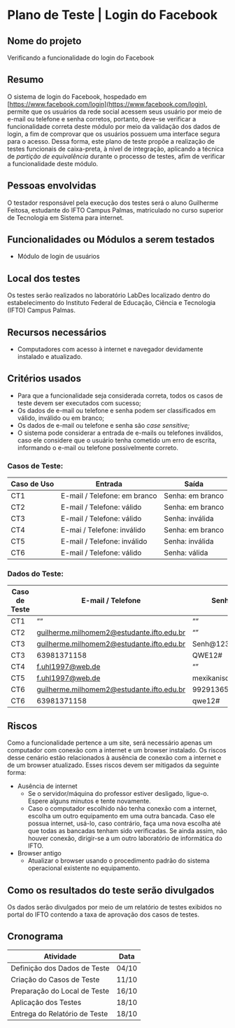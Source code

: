 # Plano de Teste | Login do Facebook

## Nome do projeto

Verificando a funcionalidade do login do Facebook

## Resumo

O sistema de login do Facebook, hospedado em [https://www.facebook.com/login](https://www.facebook.com/login), permite que os usuários da rede social acessem seus usuário por meio de e-mail ou telefone e senha corretos, portanto, deve-se verificar a funcionalidade correta deste módulo por meio da validação dos dados de login, a fim de comprovar que os usuários possuem uma interface segura para o acesso. Dessa forma, este plano de teste propõe a realização de testes funcionais de caixa-preta, à nível de integração, aplicando a técnica de *partição de equivalência* durante o processo de testes, afim de verificar a funcionalidade deste módulo.

## Pessoas envolvidas

O testador responsável pela execução dos testes será o aluno Guilherme Feitosa, estudante do IFTO Campus Palmas, matriculado no curso superior de Tecnologia em Sistema para internet.

## Funcionalidades ou Módulos a serem testados

- Módulo de login de usuários

## Local dos testes

Os testes serão realizados no laboratório LabDes localizado dentro do estabelecimento do Instituto Federal de Educação, Ciência e Tecnologia (IFTO) Campus Palmas.

## Recursos necessários

- Computadores com acesso à internet e navegador devidamente instalado e atualizado.

## Critérios usados

- Para que a funcionalidade seja considerada correta, todos os casos de teste devem ser
executados com sucesso;
- Os dados de e-mail ou telefone e senha podem ser classificados em válido, inválido ou em branco;
- Os dados de e-mail ou telefone e senha são *case sensitive;*
- O sistema pode considerar a entrada de e-mails ou telefones inválidos, caso ele considere que o usuário tenha cometido um erro de escrita, informando o e-mail ou telefone possivelmente correto.

### **Casos de Teste:**

| Caso de Uso | Entrada | Saída |
| --- | --- | --- |
| CT1 | E-mail / Telefone: em branco | Senha: em branco | O sistema exibe a mensagem “O email ou o número de celular que você inseriu não está conectado a uma conta. Encontre sua conta e entre.” |
| CT2 | E-mail / Telefone: válido | Senha: em branco | O sistema exibe a mensagem “A senha inserida está incorreta. Esqueceu a senha?” |
| CT3 | E-mail / Telefone: válido | Senha: inválida | O sistema exibe a mensagem “A senha inserida está incorreta. Esqueceu a senha?” |
| CT4 | E-mai / Telefone: inválido | Senha: em branco | O sistema exibe a mensagem “O email que você inseriu não está conectado a uma conta. Crie uma nova conta do Facebook.” |
| CT5 | E-mail / Telefone: inválido | Senha: inválida | O sistema exibe a mensagem “O email que você inseriu não está conectado a uma conta. Crie uma nova conta do Facebook.” |
| CT6 | E-mail / Telefone: válido | Senha: válida | Usuário redirecionado para a Página Inicial |

### **Dados do Teste:**

| Caso de Teste | E-mail / Telefone | Senha |
| --- | --- | --- |
| CT1 | ““ | ““ |
| CT2 | guilherme.milhomem2@estudante.ifto.edu.br | “” |
| CT3 | guilherme.milhomem2@estudante.ifto.edu.br | Senh@123 |
| CT3 | 63981371158 | QWE12# |
| CT4 | f.uhl1997@web.de | “” |
| CT5 | f.uhl1997@web.de | mexikanischesper |
| CT6 | guilherme.milhomem2@estudante.ifto.edu.br | 992913656 |
| CT6 | 63981371158 | qwe12# |

## Riscos

Como a funcionalidade pertence a um site, será necessário apenas um computador
com conexão com a internet e um browser instalado. Os riscos desse cenário estão
relacionados à ausência de conexão com a internet e de um browser atualizado. Esses
riscos devem ser mitigados da seguinte forma:

- Ausência de internet
    - Se o servidor/máquina do professor estiver desligado, ligue-o. Espere alguns
    minutos e tente novamente.
    - Caso o computador escolhido não tenha conexão com a internet, escolha um outro
    equipamento em uma outra bancada. Caso ele possua internet, usá-lo, caso
    contrário, faça uma nova escolha até que todas as bancadas tenham sido
    verificadas. Se ainda assim, não houver conexão, dirigir-se a um outro laboratório
    de informática do IFTO.
- Browser antigo
    - Atualizar o browser usando o procedimento padrão do sistema operacional
    existente no equipamento.

## Como os resultados do teste serão divulgados

Os dados serão divulgados por meio de um relatório de testes exibidos no portal do IFTO contendo a taxa de aprovação dos casos de testes.

## Cronograma
| Atividade | Data |
| --- | --- |
| Definição dos Dados de Teste | 04/10 |
| Criação do Casos de Teste | 11/10 |
| Preparação do Local de Teste | 16/10 |
| Aplicação dos Testes | 18/10 |
| Entrega do Relatório de Teste | 18/10 |
